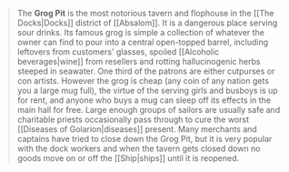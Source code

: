 > The **Grog Pit** is the most notorious tavern and flophouse in the [[The Docks|Docks]] district of [[Absalom]]. It is a dangerous place serving sour drinks. Its famous grog is simple a collection of whatever the owner can find to pour into a central open-topped barrel, including leftovers from customers' glasses, spoiled [[Alcoholic beverages|wine]] from resellers and rotting hallucinogenic herbs steeped in seawater. One third of the patrons are either cutpurses or con artists. However the grog is cheap (any coin of any nation gets you a large mug full), the virtue of the serving girls and busboys is up for rent, and anyone who buys a mug can sleep off its effects in the main hall for free. Large enough groups of sailors are usually safe and charitable priests occasionally pass through to cure the worst [[Diseases of Golarion|diseases]] present. Many merchants and captains have tried to close down the Grog Pit, but it is very popular with the dock workers and when the tavern gets closed down no goods move on or off the [[Ship|ships]] until it is reopened.








